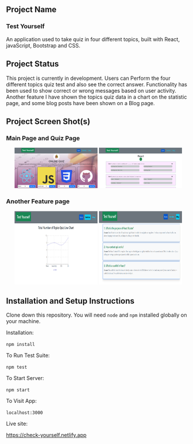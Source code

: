 ## Project Name

### Test Yourself

An application used to take quiz in four different topics, built with React, javaScript, Bootstrap and CSS.

## Project Status

This project is currently in development. Users can Perform the four different topics quiz test and also see the correct answer. Functionality has been used to show correct or wrong messages based on user activity.
Another feature I have shown the topics quiz data in a chart on the statistic page, and some blog posts have been shown on a Blog page.

## Project Screen Shot(s) 

<h3>Main Page and Quiz Page</h3>
<p align="center">
  <img alt="Home page" src="./project_screen_shot/test_yourself1.png"  width="45%">
  <img alt="quiz page" src="./project_screen_shot/test_yourself2.png" width="45%">
</p>

<h3>Another Feature page</h3>
<p align="center">
  <img alt="statistics page" src="./project_screen_shot/test_yourself3.png" height="200" width="45%">
  <img alt="Blog page" src="./project_screen_shot/test_yourself4.png" height="200" width="45%">
<p>

## Installation and Setup Instructions 

Clone down this repository. You will need `node` and `npm` installed globally on your machine.  

Installation:

`npm install`  

To Run Test Suite:  

`npm test`  

To Start Server:

`npm start`  

To Visit App:

`localhost:3000`  

Live site:

https://check-yourself.netlify.app
